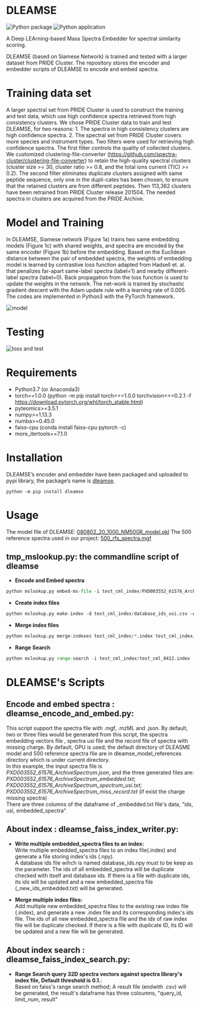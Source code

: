 # DLEAMSE
![Python package](https://github.com/bigbio/DLEAMSE/workflows/Python%20package/badge.svg?branch=master)
![Python application](https://github.com/bigbio/DLEAMSE/workflows/Python%20application/badge.svg?branch=master)

A Deep LEArning-based Mass Spectra Embedder for spectral similarity scoring. 
  
DLEAMSE (based on Siamese Network) is trained and tested with a larger dataset from PRIDE Cluster. The repository stores the encoder and embedder scripts of DLEAMSE to encode and embed spectra.


# Training data set

A larger spectral set from PRIDE Cluster is used to construct the training and test data, which use high confidence spectra retrieved from high consistency clusters. We chose PRIDE Cluster data to train and test DLEAMSE, for two reasons: 1. The spectra in high consistency clusters are high confidence spectra. 2. The spectral set from PRIDE Cluster covers more species and instrument types. Two filters were used for retrieving high confidence spectra. The first filter controls the quality of collected clusters. We customized clustering-file-converter (https://github.com/spectra-cluster/clustering-file-converter) to retain the high-quality spectral clusters (cluster size >= 30, cluster ratio >= 0.8, and the total ions current (TIC) >= 0.2). The second filter eliminates duplicate clusters assigned with same peptide sequence, only one in the dupli-cates has been chosen, to ensure that the retained clusters are from different peptides. Then 113,362 clusters have been retrained from PRIDE Cluster release 201504. The needed spectra in clusters are acquired from the PRIDE Archive.


# Model and Training

In DLEAMSE, Siamese network (Figure 1a) trains two same embedding models (Figure 1c) with shared weights, and spectra are encoded by the same encoder (Figure 1b) before the embedding. Based on the Euclidean distance between the pair of embedded spectra, the weights of embedding model is learned by contrastive loss function adapted from Hadsell et. al. that penalizes far-apart same-label spectra (label=1) and nearby different-label spectra (label=0). Back propagation from the loss function is used to update the weights in the network. The net-work is trained by stochastic gradient descent with the Adam update rule with a learning rate of 0.005. The codes are implemented in Python3 with the PyTorch framework.


![model](https://github.com/bigbio/DLEAMSE/raw/master/dleamse/dleamse_model_references/model.png)


# Testing
![loss and test](https://github.com/bigbio/DLEAMSE/raw/master/dleamse/dleamse_model_references/loss_and_test.png)

# Requirements

- Python3.7 (or Anaconda3)
- torch==1.0.0 (python -m pip install torch===1.0.0 torchvision===0.2.1 -f https://download.pytorch.org/whl/torch_stable.html)
- pyteomics>=3.5.1
- numpy>=1.13.3
- numba>=0.45.0
- faiss-cpu (conda install faiss-cpu pytorch -c)
- more_itertools==7.1.0


# Installation

DLEAMSE’s encoder and embedder have been packaged and uploaded to pypi library, the package’s name is [dleamse](https://pypi.org/project/dleamse/).

`python -m pip install dleamse`


# Usage

The model file of DLEAMSE: [080802_20_1000_NM500R_model.pkl](https://github.com/bigbio/DLEAMSE/tree/master/src/DLEAMSE/siamese_modle_reference)
The 500 reference spectra used in our project: [500_rfs_spectra.mgf](https://github.com/bigbio/DLEAMSE/tree/master/src/DLEAMSE/siamese_modle_reference)
## tmp_mslookup.py: the commandline script of dleamse<br>

* **Encode and Embed spectra** <br>

```python
python mslookup.py embed-ms-file -i test_cml_index/PXD003552_61576_ArchiveSpectrum.json
```

* **Create index files** <br>

```python
python mslookup.py make-index -d test_cml_index/database_ids_usi.csv -e test_cml_index/ -o test_cml_index/test_cml_0412_01.index
```

* **Merge index files**<br>

```python
python mslookup.py merge-indexes test_cml_index/*.index test_cml_index/test_cml_merge_0412.index
```

* **Range Search**<br>

```python
python mslookup.py range-search -i test_cml_index/test_cml_0412.index -u test_cml_index/test_cml_0412_ids_usi.csv -e test_cml_index/*_new_ids_embedded.txt -o test_cml_index/test_cml_rangesearch_rlt.csv
```


# DLEAMSE's Scripts

## **Encode and embed spectra : dleamse_encode_and_embed.py**:

This script support the spectra file with .mgf, .mzML and .json. By default, two or three files would be generated from this script, the spectra embedding vectors file , spectra usi file and the record file of spectra with missing charge. By default, GPU is used; the default directory of DLEASME model and 500 reference spectra file are in dleamse_model_references directory which is under current directory.<br>
In this example, the input spectra file is *PXD003552_61576_ArchiveSpectrum.json*, and the three generated files are: *PXD003552_61576_ArchiveSpectrum_embedded.txt*; *PXD003552_61576_ArchiveSpectrum_spectrum_usi.txt*; *PXD003552_61576_ArchiveSpectrum_miss_record.txt* (if exist the charge missing spectra) <br>
There are three columns of the dataframe of _embedded.txt file's data, "ids, usi, embedded_spectra"<br>

## **About index : dleamse_faiss_index_writer.py**:

* **Write multiple embedded_spectra files to an index:** <br>
Write multiple embedded_spectra files to an index file(.index) and generate a file storing index's ids (.npy).<br>
A database ids file wihch is named database_ids.npy must to be keep as the parameter. The ids of all embedded_spectra will be duplicate checked with itself and database ids. If there is a file with duplicate ids, its ids will be updated and a new embedded_spectra file (_new_ids_embedded.txt) will be generated.<br>


* **Merge multiple index files:** <br>
Add multiple new embedded_spectra files to the existing raw index file (.index), and generate a new .index file and its corresponding index's ids file.
The ids of all new embedded_spectra file and the ids of raw index file will be duplicate checked. If there is a file with duplicate ID, its ID will be updated and a new file will be generated.<br>


## **About index search : dleamse_faiss_index_search.py**:
* **Range Search query 32D spectra vectors against spectra library's index file, Default threshold is 0.1.**:<br>
Based on faiss's range search method; A result file (endwith .csv) will be generated, the result's dataframe has three coloumns, "query_id, limit_num, result"

